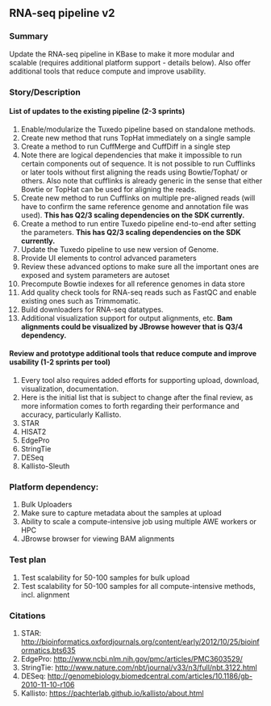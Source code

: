 ## RNA-seq pipeline v2

### Summary
Update the RNA-seq pipeline in KBase to make it more modular and scalable (requires additional platform support - details below). Also offer additional tools that reduce compute and improve usability.

### Story/Description
#### List of updates to the existing pipeline (2-3 sprints)
1. Enable/modularize the Tuxedo pipeline based on standalone methods.
  1. Create new method that runs TopHat immediately on a single sample
  2. Create a method to run CuffMerge and CuffDiff in a single step
  3. Note there are logical dependencies that make it impossible to run certain components out of sequence. It is not possible to run Cufflinks or later tools without first aligning the reads using Bowtie/Tophat/ or others. Also note that cufflinks is already generic in the sense that either Bowtie or TopHat can be used for aligning the reads.
  4. Create new method to run Cufflinks on multiple pre-aligned reads (will have to confirm the same reference genome and annotation file was used). **This has Q2/3 scaling dependencies on the SDK currently.**
  5. Create a method to run entire Tuxedo pipeline end-to-end after setting the parameters. **This has Q2/3 scaling dependencies on the SDK currently.**
2. Update the Tuxedo pipeline to use new version of Genome.
3. Provide UI elements to control advanced parameters
  1. Review these advanced options to make sure all the important ones are exposed and system parameters are autoset
3. Precompute Bowtie indexes for all reference genomes in data store
4. Add quality check tools for RNA-seq reads such as FastQC and enable existing ones such as Trimmomatic.
4. Build downloaders for RNA-seq datatypes.
5. Additional visualization support for output alignments, etc. **Bam alignments could be visualized by JBrowse however that is Q3/4 dependency.** 

#### Review and prototype additional tools that reduce compute and improve usability (1-2 sprints per tool)
1. Every tool also requires added efforts for supporting upload, download, visualization, documentation. 
2. Here is the initial list that is subject to change after the final review, as more information comes to forth regarding their performance and accuracy, particularly Kallisto. 
  1. STAR
  2. HISAT2
  3. EdgePro
  4. StringTie
  5. DESeq
  6. Kallisto-Sleuth


### Platform dependency:
1. Bulk Uploaders
  1. Make sure to capture metadata about the samples at upload
2. Ability to scale a compute-intensive job using multiple AWE workers or HPC
3. JBrowse browser for viewing BAM alignments

### Test plan
1. Test scalability for 50-100 samples for bulk upload
2. Test scalability for 50-100 samples for all compute-intensive methods, incl. alignment

### Citations
1. STAR: http://bioinformatics.oxfordjournals.org/content/early/2012/10/25/bioinformatics.bts635
2. EdgePro: http://www.ncbi.nlm.nih.gov/pmc/articles/PMC3603529/
3. StringTie: http://www.nature.com/nbt/journal/v33/n3/full/nbt.3122.html
4. DESeq: http://genomebiology.biomedcentral.com/articles/10.1186/gb-2010-11-10-r106
5. Kallisto: https://pachterlab.github.io/kallisto/about.html



